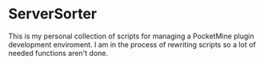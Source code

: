ServerSorter
============

This is my personal collection of scripts for managing a PocketMine plugin development enviroment. I am in the process of rewriting scripts so a lot of needed functions aren't done.
